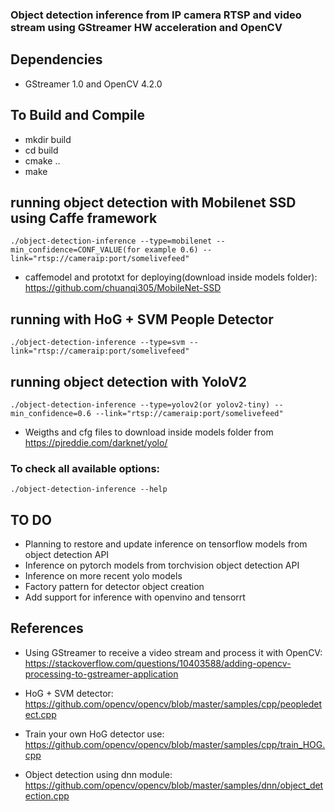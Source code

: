 ### Object detection inference from IP camera RTSP and video stream using GStreamer HW acceleration and OpenCV

##  Dependencies
* GStreamer 1.0 and OpenCV 4.2.0

## To Build and Compile  
* mkdir build
* cd build
* cmake ..
* make

## running object detection with Mobilenet SSD using Caffe framework
```
./object-detection-inference --type=mobilenet --min_confidence=CONF_VALUE(for example 0.6) --link="rtsp://cameraip:port/somelivefeed"  
```  
* caffemodel and prototxt for deploying(download inside models folder): https://github.com/chuanqi305/MobileNet-SSD

## running with HoG + SVM People Detector 
```
./object-detection-inference --type=svm --link="rtsp://cameraip:port/somelivefeed"
```

## running object detection with YoloV2
```
./object-detection-inference --type=yolov2(or yolov2-tiny) --min_confidence=0.6 --link="rtsp://cameraip:port/somelivefeed"  
```
* Weigths and cfg files to download inside models folder from https://pjreddie.com/darknet/yolo/  

### To check all available options:
```
./object-detection-inference --help
```

## TO DO
* Planning to restore and update inference on tensorflow models from object detection API
* Inference on pytorch models from torchvision object detection API
* Inference on more recent yolo models
* Factory pattern for detector object creation
* Add support for inference with openvino and tensorrt

## References
* Using GStreamer to receive a video stream and process it with OpenCV:  
https://stackoverflow.com/questions/10403588/adding-opencv-processing-to-gstreamer-application 

*  HoG + SVM detector:   
https://github.com/opencv/opencv/blob/master/samples/cpp/peopledetect.cpp

* Train your own HoG detector use:  
https://github.com/opencv/opencv/blob/master/samples/cpp/train_HOG.cpp

* Object detection using dnn module:  
https://github.com/opencv/opencv/blob/master/samples/dnn/object_detection.cpp  




